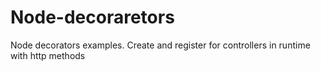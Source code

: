 # Node-decoraretors
Node decorators examples. Create and register for controllers in runtime with http methods
